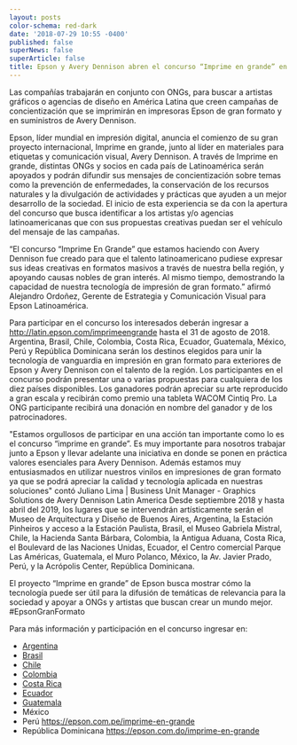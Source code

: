 ```yaml
---
layout: posts
color-schema: red-dark
date: '2018-07-29 10:55 -0400'
published: false
superNews: false
superArticle: false
title: Epson y Avery Dennison abren el concurso “Imprime en grande” en Latinoamérica
---
```

Las compañías trabajarán en conjunto con ONGs, para buscar a artistas gráficos o agencias de diseño en América Latina que creen campañas de concientización que se imprimirán en impresoras Epson de gran formato y en suministros de Avery Dennison.

Epson, líder mundial en impresión digital, anuncia el comienzo de su gran proyecto internacional, Imprime en grande, junto al líder en materiales para etiquetas y comunicación visual, Avery Dennison. A través de Imprime en grande, distintas ONGs y socios en cada país de Latinoamérica serán apoyados y podrán difundir sus mensajes de concientización sobre temas como la prevención de enfermedades, la conservación de los recursos naturales y la divulgación de actividades y prácticas que ayuden a un mejor desarrollo de la sociedad. El inicio de esta experiencia se da con la apertura del concurso que busca identificar a los artistas y/o agencias latinoamericanas que con sus propuestas creativas puedan ser el vehículo del mensaje de las campañas.

“El concurso “Imprime En Grande” que estamos haciendo con Avery Dennison fue creado para que el talento latinoamericano pudiese expresar sus ideas creativas en formatos masivos a través de nuestra bella región, y apoyando causas nobles de gran interés. Al mismo tiempo, demostrando la capacidad de nuestra tecnología de impresión de gran formato.” afirmó Alejandro Ordoñez, Gerente de Estrategia y Comunicación Visual para Epson Latinoamérica.

Para participar en el concurso los interesados deberán ingresar a http://latin.epson.com/imprimeengrande hasta el 31 de agosto de 2018. Argentina, Brasil, Chile, Colombia, Costa Rica, Ecuador, Guatemala, México, Perú y República Dominicana serán los destinos elegidos para unir la tecnología de vanguardia en impresión en gran formato para exteriores de Epson y Avery Dennison con el talento de la región. Los participantes en el concurso podrán presentar una o varias propuestas para cualquiera de los diez países disponibles. Los ganadores podrán apreciar su arte reproducido a gran escala y recibirán como premio una tableta WACOM Cintiq Pro. La ONG participante recibirá una donación en nombre del ganador y de los patrocinadores.

"Estamos orgullosos de participar en una acción tan importante como lo es el concurso “imprime en grande”. Es muy importante para nosotros trabajar junto a Epson y llevar adelante una iniciativa en donde se ponen en práctica valores esenciales para Avery Dennison. Además estamos muy entusiasmados en utilizar nuestros vinilos en impresiones de gran formato ya que se podrá apreciar la calidad y tecnología aplicada en nuestras soluciones" contó Juliano Lima | Business Unit Manager - Graphics Solutions de Avery Dennison Latin America
Desde septiembre 2018 y hasta abril del 2019, los lugares que se intervendrán artísticamente serán el Museo de Arquitectura y Diseño de Buenos Aires, Argentina, la Estación Pinheiros y acceso a la Estación Paulista, Brasil, el Museo Gabriela Mistral, Chile, la Hacienda Santa Bárbara, Colombia, la Antigua Aduana, Costa Rica, el Boulevard de las Naciones Unidas, Ecuador, el Centro comercial Parque Las Américas, Guatemala, el Muro Polanco, México, la Av. Javier Prado, Perú, y la Acrópolis Center, República Dominicana.

El proyecto “Imprime en grande” de Epson busca mostrar cómo la tecnología puede ser útil para la difusión de temáticas de relevancia para la sociedad y apoyar a ONGs y artistas que buscan crear un mundo mejor. 
#EpsonGranFormato

Para más información y participación en el concurso ingresar en:
                                          
- [Argentina](https://epson.com.ar/imprime-en-grande) 			 
- [Brasil](https://epson.com.br/imprime-en-grande) 				 
- [Chile](https://epson.cl/imprime-en-grande) 				 
- [Colombia](https://epson.com.co/imprime-en-grande) 			 
- [Costa Rica](https://epson.co.cr/imprime-en-grande) 			 
- [Ecuador](https://epson.com.ec/imprime-en-grande) 			 
- [Guatemala](https://epson.co.cr/imprime-en-grande) 			 
- México 			 
- Perú 				https://epson.com.pe/imprime-en-grande 
- República Dominicana 	https://epson.com.do/imprime-en-grande


